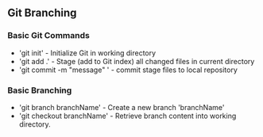 ## Git Branching

### Basic Git Commands

* 'git init' - Initialize Git in working directory
* 'git add .' - Stage (add to Git index) all changed files in current directory
* 'git commit -m "message" ' - commit stage files to local repository


### Basic Branching
* 'git branch branchName' - Create a new branch 'branchName'
* 'git checkout branchName' - Retrieve branch content into working directory.
